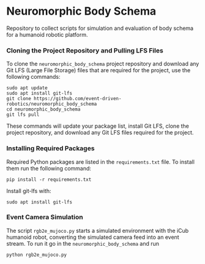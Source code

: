 # Neuromorphic Body Schema

Repository to collect scripts for simulation and evaluation of body schema for a humanoid robotic platform.

### Cloning the Project Repository and Pulling LFS Files

To clone the `neuromorphic_body_schema` project repository and download any Git LFS (Large File Storage) files that are required for the project, use the following commands:

```
sudo apt update
sudo apt install git-lfs
git clone https://github.com/event-driven-robotics/neuromorphic_body_schema
cd neuromorphic_body_schema
git lfs pull
```

These commands will update your package list, install Git LFS, clone the project repository, and download any Git LFS files required for the project.

### Installing Required Packages

Required Python packages are listed in the `requirements.txt` file. To install them run the following command:
```
pip install -r requirements.txt
```
Install git-lfs with:
```
sudo apt install git-lfs
```
### Event Camera Simulation
The script `rgb2e_mujoco.py` starts a simulated environment with the iCub humanoid robot, converting the simulated camera feed into an event stream. To run it go in the `neuromorphic_body_schema` and run 
```
python rgb2e_mujoco.py
```
